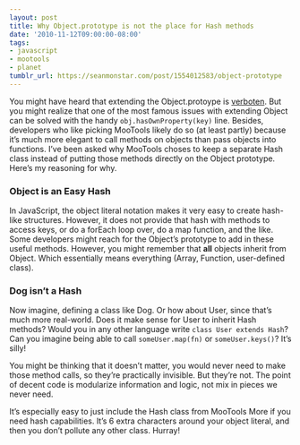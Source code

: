 ```yaml
---
layout: post
title: Why Object.prototype is not the place for Hash methods
date: '2010-11-12T09:00:00-08:00'
tags:
- javascript
- mootools
- planet
tumblr_url: https://seanmonstar.com/post/1554012583/object-prototype
---
```

You might have heard that extending the Object.protoype is [verboten](http://erik.eae.net/archives/2005/06/06/22.13.54/). But you might realize that one of the most famous issues with extending Object can be solved with the handy `obj.hasOwnProperty(key)` line. Besides, developers who like picking MooTools likely do so (at least partly) because it’s much more elegant to call methods on objects than pass objects into functions. I’ve been asked why MooTools choses to keep a separate Hash class instead of putting those methods directly on the Object prototype. Here’s my reasoning for why.

### Object is an Easy Hash

In JavaScript, the object literal notation makes it very easy to create hash-like structures. However, it does not provide that hash with methods to access keys, or do a forEach loop over, do a map function, and the like. Some developers might reach for the Object’s prototype to add in these useful methods. However, you might remember that **all** objects inherit from Object. Which essentially means everything (Array, Function, user-defined class).

### Dog isn’t a Hash

Now imagine, defining a class like Dog. Or how about User, since that’s much more real-world. Does it make sense for User to inherit Hash methods? Would you in any other language write `class User extends Hash`? Can you imagine being able to call `someUser.map(fn)` or `someUser.keys()`? It’s silly!

You might be thinking that it doesn’t matter, you would never need to make those method calls, so they’re practically invisible. But they’re not. The point of decent code is modularize information and logic, not mix in pieces we never need.

It’s especially easy to just include the Hash class from MooTools More if you need hash capabilities. It’s 6 extra characters around your object literal, and then you don’t pollute any other class. Hurray!

